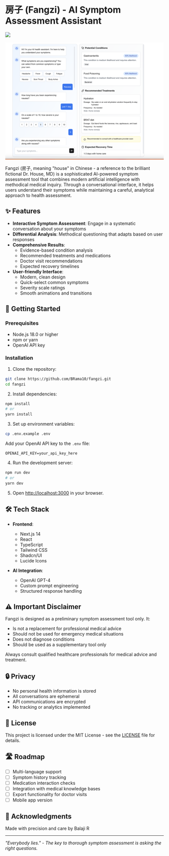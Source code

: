 # 房子 (Fangzi) - AI Symptom Assessment Assistant

<a href='https://fangzii.vercel.app'><img src='https://img.shields.io/badge/Live Demo-Fangzi-green'></a>

![Fangzi UI Screenshot](https://github.com/BRama10/fangzi/blob/main/assets/picture.png)

Fangzi (房子, meaning "house" in Chinese - a reference to the brilliant fictional Dr. House, MD) is a sophisticated AI-powered symptom assessment tool that combines modern artificial intelligence with methodical medical inquiry. Through a conversational interface, it helps users understand their symptoms while maintaining a careful, analytical approach to health assessment.

## ✨ Features

- **Interactive Symptom Assessment**: Engage in a systematic conversation about your symptoms
- **Differential Analysis**: Methodical questioning that adapts based on user responses
- **Comprehensive Results**: 
  - Evidence-based condition analysis
  - Recommended treatments and medications
  - Doctor visit recommendations
  - Expected recovery timelines
- **User-friendly Interface**:
  - Modern, clean design
  - Quick-select common symptoms
  - Severity scale ratings
  - Smooth animations and transitions

## 🚀 Getting Started

### Prerequisites

- Node.js 18.0 or higher
- npm or yarn
- OpenAI API key

### Installation

1. Clone the repository:
```bash
git clone https://github.com/BRama10/fangzi.git
cd fangzi
```

2. Install dependencies:
```bash
npm install
# or
yarn install
```

3. Set up environment variables:
```bash
cp .env.example .env
```
Add your OpenAI API key to the `.env` file:
```
OPENAI_API_KEY=your_api_key_here
```

4. Run the development server:
```bash
npm run dev
# or
yarn dev
```

5. Open [http://localhost:3000](http://localhost:3000) in your browser.

## 🛠️ Tech Stack

- **Frontend**:
  - Next.js 14
  - React
  - TypeScript
  - Tailwind CSS
  - Shadcn/UI
  - Lucide Icons

- **AI Integration**:
  - OpenAI GPT-4
  - Custom prompt engineering
  - Structured response handling

## ⚠️ Important Disclaimer

Fangzi is designed as a preliminary symptom assessment tool only. It:
- Is not a replacement for professional medical advice
- Should not be used for emergency medical situations
- Does not diagnose conditions
- Should be used as a supplementary tool only

Always consult qualified healthcare professionals for medical advice and treatment.

## 🔒 Privacy

- No personal health information is stored
- All conversations are ephemeral
- API communications are encrypted
- No tracking or analytics implemented

## 📜 License

This project is licensed under the MIT License - see the [LICENSE](LICENSE) file for details.

## 🛣️ Roadmap

- [ ] Multi-language support
- [ ] Symptom history tracking
- [ ] Medication interaction checks
- [ ] Integration with medical knowledge bases
- [ ] Export functionality for doctor visits
- [ ] Mobile app version

## 🙏 Acknowledgments

Made with precision and care by Balaji R

---

*"Everybody lies." - The key to thorough symptom assessment is asking the right questions.*

